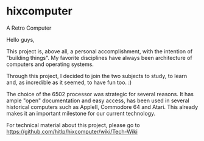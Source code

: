 # hixcomputer
A Retro Computer

Hello guys,

This project is, above all, a personal accomplishment, with the intention of "building things". My favorite disciplines have always been architecture of computers and operating systems.

Through this project, I decided to join the two subjects to study, to learn and, as incredible as it seemed, to have fun too. :)

The choice of the 6502 processor was strategic for several reasons. It has ample "open" documentation and easy access, has been used in several historical computers such as AppleII, Commodore 64 and Atari. This already makes it an important milestone for our current technology.

For technical material about this project, please go to https://github.com/hitlp/hixcomputer/wiki/Tech-Wiki
